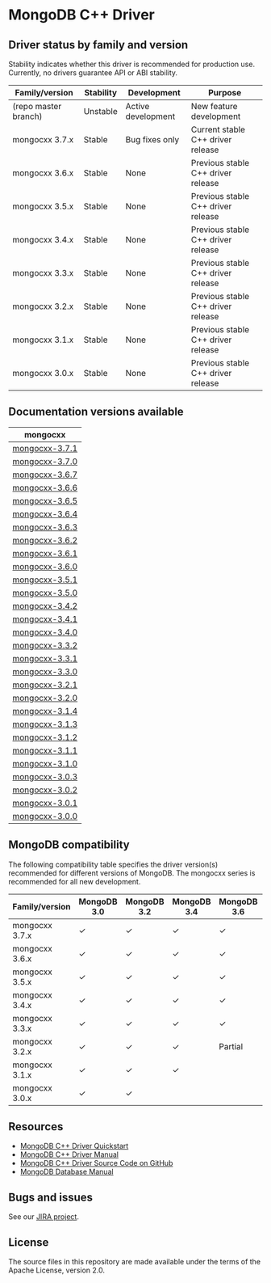 # MongoDB C++ Driver

## Driver status by family and version

Stability indicates whether this driver is recommended for production use.
Currently, no drivers guarantee API or ABI stability.

| Family/version       | Stability   | Development         | Purpose                               |
| -------------------- | ----------- | ------------------- | ------------------------------------- |
| (repo master branch) | Unstable    | Active development  | New feature development               |
| mongocxx 3.7.x       | Stable      | Bug fixes only      | Current stable C++ driver release     |
| mongocxx 3.6.x       | Stable      | None                | Previous stable C++ driver release    |
| mongocxx 3.5.x       | Stable      | None                | Previous stable C++ driver release    |
| mongocxx 3.4.x       | Stable      | None                | Previous stable C++ driver release    |
| mongocxx 3.3.x       | Stable      | None                | Previous stable C++ driver release    |
| mongocxx 3.2.x       | Stable      | None                | Previous stable C++ driver release    |
| mongocxx 3.1.x       | Stable      | None                | Previous stable C++ driver release    |
| mongocxx 3.0.x       | Stable      | None                | Previous stable C++ driver release    |

## Documentation versions available

| mongocxx                                     |
| ---------------------------------------------|
| [mongocxx-3.7.1](../mongocxx-3.7.1)          |
| [mongocxx-3.7.0](../mongocxx-3.7.0)          |
| [mongocxx-3.6.7](../mongocxx-3.6.7)          |
| [mongocxx-3.6.6](../mongocxx-3.6.6)          |
| [mongocxx-3.6.5](../mongocxx-3.6.5)          |
| [mongocxx-3.6.4](../mongocxx-3.6.4)          |
| [mongocxx-3.6.3](../mongocxx-3.6.3)          |
| [mongocxx-3.6.2](../mongocxx-3.6.2)          |
| [mongocxx-3.6.1](../mongocxx-3.6.1)          |
| [mongocxx-3.6.0](../mongocxx-3.6.0)          |
| [mongocxx-3.5.1](../mongocxx-3.5.1)          |
| [mongocxx-3.5.0](../mongocxx-3.5.0)          |
| [mongocxx-3.4.2](../mongocxx-3.4.2)          |
| [mongocxx-3.4.1](../mongocxx-3.4.1)          |
| [mongocxx-3.4.0](../mongocxx-3.4.0)          |
| [mongocxx-3.3.2](../mongocxx-3.3.2)          |
| [mongocxx-3.3.1](../mongocxx-3.3.1)          |
| [mongocxx-3.3.0](../mongocxx-3.3.0)          |
| [mongocxx-3.2.1](../mongocxx-3.2.1)          |
| [mongocxx-3.2.0](../mongocxx-3.2.0)          |
| [mongocxx-3.1.4](../mongocxx-3.1.4/)         |
| [mongocxx-3.1.3](../mongocxx-3.1.3/)         |
| [mongocxx-3.1.2](../mongocxx-3.1.2/)         |
| [mongocxx-3.1.1](../mongocxx-3.1.1/)         |
| [mongocxx-3.1.0](../mongocxx-3.1.0/)         |
| [mongocxx-3.0.3](../mongocxx-3.0.3/)         |
| [mongocxx-3.0.2](../mongocxx-3.0.2/)         |
| [mongocxx-3.0.1](../mongocxx-3.0.1/)         |
| [mongocxx-3.0.0](../mongocxx-3.0.0/)         |

## MongoDB compatibility

The following compatibility table specifies the driver version(s)
recommended for different versions of MongoDB.  The mongocxx series
is recommended for all new development.

| Family/version | MongoDB 3.0 | MongoDB 3.2 | MongoDB 3.4 | MongoDB 3.6 | MongoDB 4.0 | MongoDB 4.2 | MongoDB 4.4 | MongoDB 5.0 |
| -------------- | ----------- | ----------- | ----------- | ----------- | ----------- | ----------- | ----------- | ----------- |
| mongocxx 3.7.x | ✓           | ✓           | ✓           | ✓           | ✓           | ✓           | ✓           | ✓           |
| mongocxx 3.6.x | ✓           | ✓           | ✓           | ✓           | ✓           | ✓           | ✓           |             |
| mongocxx 3.5.x | ✓           | ✓           | ✓           | ✓           | ✓           | Partial     |             |             |
| mongocxx 3.4.x | ✓           | ✓           | ✓           | ✓           | ✓           |             |             |             |
| mongocxx 3.3.x | ✓           | ✓           | ✓           | ✓           |             |             |             |             |
| mongocxx 3.2.x | ✓           | ✓           | ✓           | Partial     |             |             |             |             |
| mongocxx 3.1.x | ✓           | ✓           | ✓           |             |             |             |             |             |
| mongocxx 3.0.x | ✓           | ✓           |             |             |             |             |             |             |


## Resources

* [MongoDB C++ Driver Quickstart](http://mongocxx.org/mongocxx-v3/tutorial/)
* [MongoDB C++ Driver Manual](http://mongocxx.org/)
* [MongoDB C++ Driver Source Code on GitHub](https://github.com/mongodb/mongo-cxx-driver)
* [MongoDB Database Manual](http://docs.mongodb.com/manual/)

## Bugs and issues

See our [JIRA project](http://jira.mongodb.org/browse/CXX).

## License

The source files in this repository are made available under the terms of
the Apache License, version 2.0.
